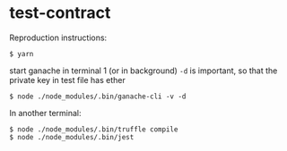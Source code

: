 # test-contract

Reproduction instructions:
```
$ yarn
```
start ganache in terminal 1 (or in background)
`-d` is important, so that the private key in test file has ether
```
$ node ./node_modules/.bin/ganache-cli -v -d
```

In another terminal:
```
$ node ./node_modules/.bin/truffle compile
$ node ./node_modules/.bin/jest
```
